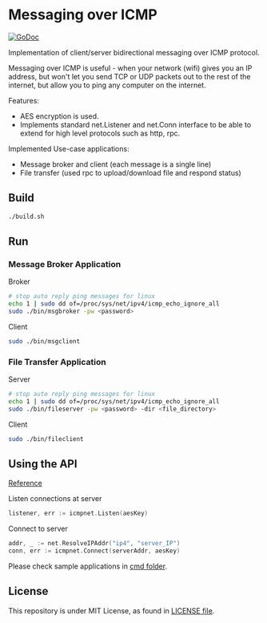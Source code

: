 # Messaging over ICMP
[![GoDoc](https://godoc.org/github.com/aungmawjj/icmpnet?status.svg)](https://pkg.go.dev/github.com/aungmawjj/icmpnet#section-documentation)

Implementation of client/server bidirectional messaging over ICMP protocol.

Messaging over ICMP is useful - when your network (wifi) gives you an IP address, but won't let you send TCP or UDP packets out to the rest of the internet, but allow you to ping any computer on the internet.

Features:
- AES encryption is used.
- Implements standard net.Listener and net.Conn interface to be able to extend for high level protocols such as http, rpc.

Implemented Use-case applications:
- Message broker and client (each message is a single line)
- File transfer (used rpc to upload/download file and respond status)

## Build
```sh
./build.sh
```

## Run

### Message Broker Application

Broker
```sh
# stop auto reply ping messages for linux
echo 1 | sudo dd of=/proc/sys/net/ipv4/icmp_echo_ignore_all
sudo ./bin/msgbroker -pw <password>
```

Client
```sh
sudo ./bin/msgclient
```

### File Transfer Application

Server
```sh
# stop auto reply ping messages for linux
echo 1 | sudo dd of=/proc/sys/net/ipv4/icmp_echo_ignore_all
sudo ./bin/fileserver -pw <password> -dir <file_directory>
```

Client
```sh
sudo ./bin/fileclient
```


## Using the API
[Reference](https://pkg.go.dev/github.com/aungmawjj/icmpnet#section-documentation)

Listen connections at server
```go
listener, err := icmpnet.Listen(aesKey)
```

Connect to server
```go
addr, _ := net.ResolveIPAddr("ip4", "server_IP")
conn, err := icmpnet.Connect(serverAddr, aesKey)
```

Please check sample applications in [cmd folder](cmd).

## License

This repository is under MIT License, as found in [LICENSE file](LICENSE).

